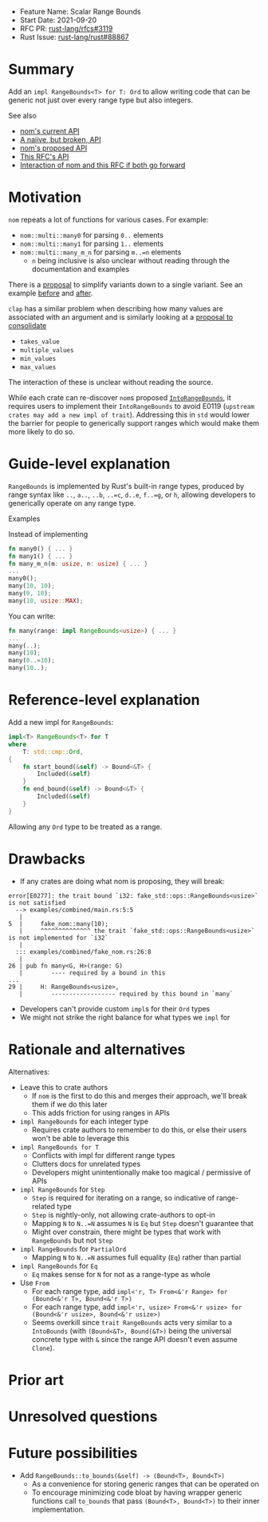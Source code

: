 - Feature Name: Scalar Range Bounds
- Start Date: 2021-09-20
- RFC PR: [rust-lang/rfcs#3119](https://github.com/rust-lang/rfcs/pull/3119)
- Rust Issue: [rust-lang/rust#88867](https://github.com/rust-lang/rust/issues/88867)

# Summary
[summary]: #summary

Add an `impl RangeBounds<T> for T: Ord` to allow writing code that can be
generic not just over every range type but also integers.

See also
- [nom's current API](examples/current)
- [A naiive, but broken, API](examples/broken-nom-proposal)
- [nom's proposed API](examples/nom-proposal)
- [This RFC's API](examples/rust-proposal)
- [Interaction of nom and this RFC if both go forward](examples/combined)

# Motivation
[motivation]: #motivation

`nom` repeats a lot of functions for various cases.  For example:
- `nom::multi::many0` for parsing `0..` elements
- `nom::multi::many1` for parsing `1..` elements
- `nom::multi::many_m_n` for parsing `m..=n` elements
  - `n` being inclusive is also unclear without reading through the documentation and examples

There is a [proposal](https://github.com/Geal/nom/issues/1393) to simplify
variants down to a single variant.  See an example
[before](examples/current/main.rs) and [after](examples/nom-proposal/main.rs).

`clap` has a similar problem when describing how many values are associated
with an argument and is similarly looking at a [proposal to
consolidate](https://github.com/clap-rs/clap/issues/2688)
- `takes_value`
- `multiple_values`
- `min_values`
- `max_values`

The interaction of these is unclear without reading the source.

While each crate can re-discover `nom`s proposed
[`IntoRangeBounds`](examples/nom-proposa/fake_nom.rs), it requires users to
implement their `IntoRangeBounds` to avoid E0119
(`upstream crates may add a new impl of trait`).  Addressing this in `std`
would lower the barrier for people to generically support ranges which would
make them more likely to do so.

# Guide-level explanation
[guide-level-explanation]: #guide-level-explanation

`RangeBounds` is implemented by Rust's built-in range types, produced
by range syntax like `..`, `a..`, `..b`, `..=c`, `d..e`, `f..=g`, or `h`,
allowing developers to generically operate on any range type.

Examples

Instead of implementing
```rust
fn many0() { ... }
fn many1() { ... }
fn many_m_n(m: usize, n: usize) { ... }
...
many0();
many(10, 10);
many(0, 10);
many(10, usize::MAX);
```

You can write:
```rust
fn many(range: impl RangeBounds<usize>) { ... }
...
many(..);
many(10);
many(0..=10);
many(10..);
```

# Reference-level explanation
[reference-level-explanation]: #reference-level-explanation

Add a new impl for `RangeBounds`:
```rust
impl<T> RangeBounds<T> for T
where
    T: std::cmp::Ord,
{
    fn start_bound(&self) -> Bound<&T> {
        Included(&self)
    }
    fn end_bound(&self) -> Bound<&T> {
        Included(&self)
    }
}
```

Allowing any `Ord` type to be treated as a range.

# Drawbacks
[drawbacks]: #drawbacks

- If any crates are doing what nom is proposing, they will break:
```
error[E0277]: the trait bound `i32: fake_std::ops::RangeBounds<usize>` is not satisfied
  --> examples/combined/main.rs:5:5
   |
5  |     fake_nom::many(10);
   |     ^^^^^^^^^^^^^^ the trait `fake_std::ops::RangeBounds<usize>` is not implemented for `i32`
   | 
  ::: examples/combined/fake_nom.rs:26:8
   |
26 | pub fn many<G, H>(range: G)
   |        ---- required by a bound in this
...
29 |     H: RangeBounds<usize>,
   |        ------------------ required by this bound in `many`
```
- Developers can't provide custom `impl`s for their `Ord` types
- We might not strike the right balance for what types we `impl` for

# Rationale and alternatives
[rationale-and-alternatives]: #rationale-and-alternatives

Alternatives:
- Leave this to crate authors
  - If `nom` is the first to do this and merges their approach, we'll break them if we do this later
  - This adds friction for using ranges in APIs
- `impl RangeBounds` for each integer type
  - Requires crate authors to remember to do this, or else their users won't be able to leverage this
- `impl RangeBounds for T`
  - Conflicts with impl for different range types
  - Clutters docs for unrelated types
  - Developers might unintentionally make too magical / permissive of APIs
- `impl RangeBounds` for `Step`
  - `Step` is required for iterating on a range, so indicative of range-related type
  - `Step` is nightly-only, not allowing crate-authors to opt-in
  - Mapping `N` to `N..=N` assumes `N` is `Eq` but `Step` doesn't guarantee that
  - Might over constrain, there might be types that work with `RangeBounds` but not `Step`
- `impl RangeBounds` for `PartialOrd`
  - Mapping `N` to `N..=N` assumes full equality (`Eq`) rather than partial
- `impl RangeBounds` for `Eq`
  - `Eq` makes sense for `N` for not as a range-type as whole
- Use `From`
  - For each range type, add `impl<'r, T> From<&'r Range> for (Bound<&'r T>, Bound<&'r T>)`
  - For each range type, add `impl<'r, usize> From<&'r usize> for (Bound<&'r usize>, Bound<&'r usize>)`
  - Seems overkill since `trait RangeBounds` acts very similar to a
    `IntoBounds` (with `(Bound<&T>, Bound(&T>)` being the universal concrete
    type with `&` since the range API doesn't even assume `Clone`).

# Prior art
[prior-art]: #prior-art

# Unresolved questions
[unresolved-questions]: #unresolved-questions


# Future possibilities
[future-possibilities]: #future-possibilities

- Add `RangeBounds::to_bounds(&self) -> (Bound<T>, Bound<T>)`
  - As a convenience for storing generic ranges that can be operated on
  - To encourage minimizing code bloat by having wrapper generic functions call
    `to_bounds` that pass `(Bound<T>, Bound<T>)` to their inner implementation.
